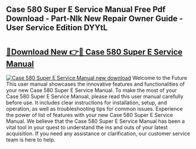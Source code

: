 ## Case 580 Super E Service Manual Free Pdf Download - Part-Nlk New Repair Owner Guide - User Service Edition DYYtL

# <h2><a href="http://bc43124.oget.top/?id=Case+580+Super+E+Service+Manual">🔗Download New 👉🔴 Case 580 Super E Service Manual</a></h2>

[![Case 580 Super E Service Manual new download](https://i.imgur.com/5g1atiW.png)](http://bc43124.oget.top/?id=Case+580+Super+E+Service+Manual)
Welcome to the Future This user manual showcases the innovative features and functionalities of your new Case 580 Super E Service Manual. To make the most of your Case 580 Super E Service Manual, please read this user manual carefully before use. It includes clear instructions for installation, setup, and operation, as well as troubleshooting tips for common issues. Experience the power of list of features with your new Case 580 Super E Service Manual. We believe that the Case 580 Super E Service Manual has been a vital tool in your quest to understand the ins and outs of your latest acquisition. If you need any assistance or clarification, our customer service team is here to help.
